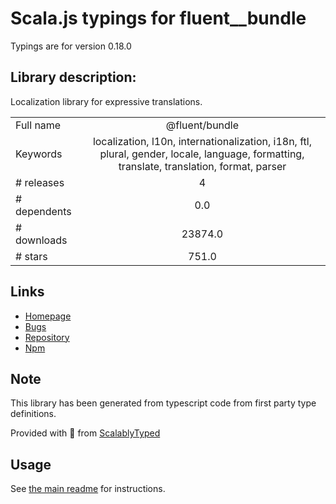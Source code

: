 
# Scala.js typings for fluent__bundle

Typings are for version 0.18.0

## Library description:
Localization library for expressive translations.

|                    |                 |
| ------------------ | :-------------: |
| Full name          | @fluent/bundle |
| Keywords           | localization, l10n, internationalization, i18n, ftl, plural, gender, locale, language, formatting, translate, translation, format, parser |
| # releases         | 4 |
| # dependents       | 0.0 |
| # downloads        | 23874.0 |
| # stars            | 751.0 |

## Links
- [Homepage](https://projectfluent.org)
- [Bugs](https://github.com/projectfluent/fluent.js/issues)
- [Repository](https://github.com/projectfluent/fluent.js)
- [Npm](https://www.npmjs.com/package/%40fluent%2Fbundle)
    


## Note
This library has been generated from typescript code from first party type definitions.

Provided with :purple_heart: from [ScalablyTyped](https://github.com/oyvindberg/ScalablyTyped)

## Usage
See [the main readme](../../readme.md) for instructions.


